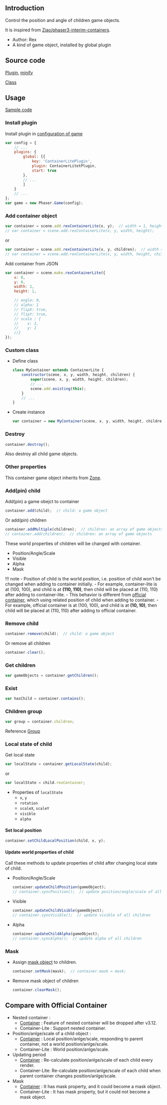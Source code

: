 ## Introduction

Control the position and angle of children game objects.

It is inspired from [Ziao/phaser3-interim-containers](https://github.com/Ziao/phaser3-interim-containers).

- Author: Rex
- A kind of game object, installed by global plugin

## Source code

[Plugin](https://github.com/rexrainbow/phaser3-rex-notes/blob/master/plugins/containerlite-plugin.js), [minify](https://github.com/rexrainbow/phaser3-rex-notes/blob/master/plugins/dist/rexcontainerliteplugin.min.js)

[Class](https://github.com/rexrainbow/phaser3-rex-notes/blob/master/plugins/containerlite.js)

## Usage

[Sample code](https://github.com/rexrainbow/phaser3-rex-notes/tree/master/examples/container-lite)

### Install plugin

Install plugin in [configuration of game](game.md#configuration)

```javascript
var config = {
    // ...
    plugins: {
        global: [{
            key: 'ContainerLitePlugin',
            plugin: ContainerLitetPlugin,
            start: true
        },
        // ...
        ]
    }
    // ...
};
var game = new Phaser.Game(config);
```

### Add container object

```javascript
var container = scene.add.rexContainerLite(x, y);  // width = 1, height = 1
// var container = scene.add.rexContainerLite(x, y, width, height);
```

or

```javascript
var container = scene.add.rexContainerLite(x, y, children);  // width = 1, height = 1
// var container = scene.add.rexContainerLite(x, y, width, height, children);
```

Add container from JSON

```javascript
var container = scene.make.rexContainerLite({
    x: 0,
    y: 0,
    width: 1,
    height: 1,

    // angle: 0,
    // alpha: 1
    // flipX: true,
    // flipY: true,
    // scale : {
    //    x: 1,
    //    y: 1
    //}
});
```

### Custom class

- Define class
    ```javascript
    class MyContainer extends ContainerLite {
        constructor(scene, x, y, width, height, children) {
            super(scene, x, y, width, height, children);
            // ...
            scene.add.existing(this);
        }
        // ...
    }
    ```
- Create instance
    ```javascript
    var container = new MyContainer(scene, x, y, width, height, children);
    ```

### Destroy

```javascript
container.destroy();
```

Also destroy all child game objects.

### Other properties

This container game object inherits from [Zone](zone.md).

### Add(pin) child

Add(pin) a game obejct to container

```javascript
container.add(child);  // child: a game object
```

Or add(pin) children

```javascript
container.addMultiple(children);  // children: an array of game objects
// container.add(children);  // children: an array of game objects
```

These world properties of children will be changed with container.

- Position/Angle/Scale
- Visible
- Alpha
- Mask

!!! note
    - Position of child is the world position, i.e. position of child won't be changed when adding to container initially.
        - For example, container-lite is at (100, 100), and child is at **(110, 110)**, then child will be placed at (110, 110) after adding to container-lite.
    - This behavior is different from [official container](container.md), which using related position of child when adding to container.
        - For example, official container is at (100, 100), and child is at **(10, 10)**, then child will be placed at (110, 110) after adding to official container.

### Remove child

```javascript
container.remove(child);  // child: a game object
```

Or remove all children

```javascript
container.clear();
```

### Get children

```javascript
var gameObjects = container.getChildren();
```

### Exist

```javascript
var hasChild = container.contains();
```

### Children group

```javascript
var group = container.children;
```

Reference [Group](group.md)

### Local state of child

Get local state

```javascript
var localState = container.getLocalState(child);
```

or

```javascript
var localState = child.rexContainer;
```

- Properties of `localState`
    - `x`, `y`
    - `rotation`
    - `scaleX`, `scaleY`
    - `visible`
    - `alpha`

#### Set local position

```javascript
container.setChildLocalPosition(child, x, y);
```

#### Update world properties of child

Call these methods to update properties of child after changing local state of child.

- Position/Angle/Scale
    ```javascript
    container.updateChildPosition(gameObject);
    // container.syncPosition();  // update position/angle/scale of all children
    ```
- Visible
    ```javascript
    container.updateChildVisible(gameObject);
    // container.syncVisible();  // update visible of all children
    ```
- Alpha
    ```javascript
    container.updateChildAlpha(gameObject);
    // container.syncAlpha();  // update alpha of all children
    ```

### Mask

- Assign [mask object](mask.md) to children.
    ```javascript
    container.setMask(mask);  // container.mask = mask;
    ```
- Remove mask object of children
    ```javascript
    container.clearMask();
    ```

## Compare with Official Container

- Nested container :
    - [Container](container.md) : Feature of nested container will be dropped after v3.12.
    - Container-Lite : Support nested container.
- Position/anlge/scale of a child object :
    - [Container](container.md) : Local position/anlge/scale, responding to parent container, not a world position/anlge/scale.
    - Container-Lite : World position/anlge/scale.
- Updating period
    - [Container](container.md) : Re-calculate position/anlge/scale of each child every render.
    - Container-Lite: Re-calculate position/anlge/scale of each child when parent container changes position/anlge/scale.
- Mask
    - [Container](container.md) : It has mask property, and it could become a mask object.
    - Container-Lite : It has mask property, but it could not become a mask object.